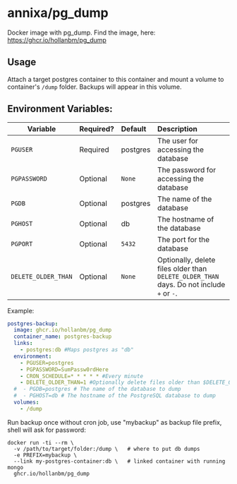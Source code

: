 annixa/pg_dump
================

Docker image with pg_dump. Find the image, here: https://ghcr.io/hollanbm/pg_dump

## Usage

Attach a target postgres container to this container and mount a volume to container's `/dump` folder. Backups will appear in this volume.

## Environment Variables:
| Variable            | Required? | Default  | Description                                                                              |
| ------------------- | :-------- | :------- | :--------------------------------------------------------------------------------------- |
| `PGUSER`            | Required  | postgres | The user for accessing the database                                                      |
| `PGPASSWORD`        | Optional  | `None`   | The password for accessing the database                                                  |
| `PGDB`              | Optional  | postgres | The name of the database                                                                 |
| `PGHOST`            | Optional  | db       | The hostname of the database                                                             |
| `PGPORT`            | Optional  | `5432`   | The port for the database                                                                |
| `DELETE_OLDER_THAN` | Optional  | `None`   | Optionally, delete files older than `DELETE_OLDER_THAN` days. Do not include `+` or `-`. |

Example:
```yaml
postgres-backup:
  image: ghcr.io/hollanbm/pg_dump
  container_name: postgres-backup
  links:
    - postgres:db #Maps postgres as "db"
  environment:
    - PGUSER=postgres
    - PGPASSWORD=SumPassw0rdHere
    - CRON_SCHEDULE=* * * * * #Every minute
    - DELETE_OLDER_THAN=1 #Optionally delete files older than $DELETE_OLDER_THAN minutes.
  #  - PGDB=postgres # The name of the database to dump
  #  - PGHOST=db # The hostname of the PostgreSQL database to dump
  volumes:
    - /dump
```

Run backup once without cron job, use "mybackup" as backup file prefix, shell will ask for password:

```shell
docker run -ti --rm \
  -v /path/to/target/folder:/dump \   # where to put db dumps
  -e PREFIX=mybackup \
  --link my-postgres-container:db \   # linked container with running mongo
  ghcr.io/hollanbm/pg_dump
```